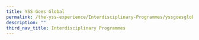 ```yaml
---
title: YSS Goes Global
permalink: /the-yss-experience/Interdisciplinary-Programmes/yssgoesglobal/
description: ""
third_nav_title: Interdisciplinary Programmes
---
```

